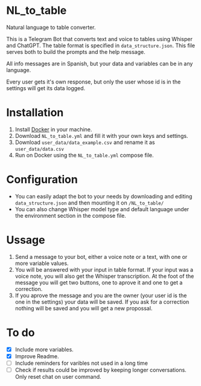 # NL_to_table
Natural language to table converter.

This is a Telegram Bot that converts text and voice to tables using Whisper and ChatGPT. The table format is specified in `data_structure.json`. This file serves both to build the prompts and the help message.

All info messages are in Spanish, but your data and variables can be in any language.

Every user gets it's own response, but only the user whose id is in the settings will get its data logged.

# Installation
1. Install [Docker](https://www.docker.com) in your machine.
2. Download `NL_to_table.yml` and fill it with your own keys and settings.
3. Download `user_data/data_example.csv` and rename it as `user_data/data.csv`
4. Run on Docker using the `NL_to_table.yml` compose file.

# Configuration
- You can easily adapt the bot to your needs by downloading and editing `data_structure.json` and then mounting it on `/NL_to_table/`  
- You can also change Whisper model type and default language under the environment section in the compose file.

# Ussage
1. Send a message to your bot, either a voice note or a text, with one or more variable values.
2. You will be answered with your input in table format. If your input was a voice note, you will also get the Whisper transcription. At the foot of the message you will get two buttons, one to aprove it and one to get a correction.
3. If you aprove the message and you are the owner (your user id is the one in the settings) your data will be saved. If you ask for a correction nothing will be saved and you will get a new propossal.



# To do
- [x] Include more variables.
- [X] Improve Readme.
- [ ] Include reminders for varibles not used in a long time
- [ ] Check if results could be improved by keeping longer conversations. Only reset chat on user command.
